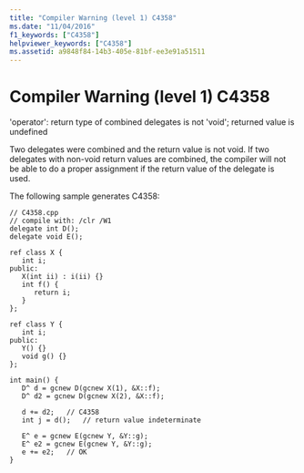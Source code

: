 ```yaml
---
title: "Compiler Warning (level 1) C4358"
ms.date: "11/04/2016"
f1_keywords: ["C4358"]
helpviewer_keywords: ["C4358"]
ms.assetid: a9848f84-14b3-405e-81bf-ee3e91a51511
---
```

# Compiler Warning (level 1) C4358

'operator': return type of combined delegates is not 'void'; returned value is undefined

Two delegates were combined and the return value is not void. If two delegates with non-void return values are combined, the compiler will not be able to do a proper assignment if the return value of the delegate is used.

The following sample generates C4358:

```
// C4358.cpp
// compile with: /clr /W1
delegate int D();
delegate void E();

ref class X {
   int i;
public:
   X(int ii) : i(ii) {}
   int f() {
      return i;
   }
};

ref class Y {
   int i;
public:
   Y() {}
   void g() {}
};

int main() {
   D^ d = gcnew D(gcnew X(1), &X::f);
   D^ d2 = gcnew D(gcnew X(2), &X::f);

   d += d2;   // C4358
   int j = d();   // return value indeterminate

   E^ e = gcnew E(gcnew Y, &Y::g);
   E^ e2 = gcnew E(gcnew Y, &Y::g);
   e += e2;   // OK
}
```